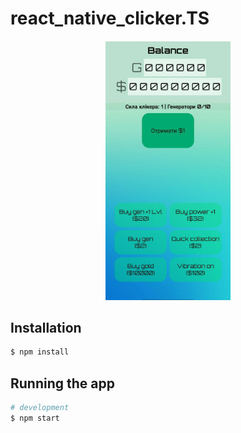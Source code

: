 # react_native_clicker.TS

<p align="center">
  <a href="#" target="blank"><img src="./assets/images/README.jpg" width="200" alt="Nest Logo" /></a>
</p>



## Installation

```bash
$ npm install
```

## Running the app

```bash
# development
$ npm start
```
